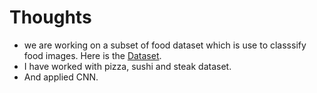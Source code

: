 # Thoughts
* we are working on a subset of food dataset which is use to classsify food images. Here is the [Dataset](https://pytorch.org/vision/main/generated/torchvision.datasets.Food101.html).
* I have worked with pizza, sushi and steak dataset.
* And applied CNN.
  
